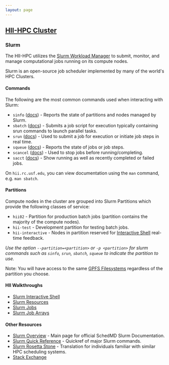 ```yaml
---
layout: page
---
```


## [HII-HPC Cluster](../hii-hpc.html)

### Slurm

The HII-HPC utilizes the [Slurm Workload Manager](https://en.wikipedia.org/wiki/Slurm_Workload_Manager) to submit, monitor, and manage computational
jobs running on its compute nodes.

Slurm is an open-source job scheduler implemented by many of the world's HPC Clusters.

#### Commands

The following are the most common commands used when interacting with Slurm:

- `sinfo` ([docs](http://slurm.schedmd.com/sinfo.html)) -
   Reports the state of partitions and nodes managed by Slurm.
- `sbatch` ([docs](http://slurm.schedmd.com/sbatch.html)) -
   Submits a job script for execution typically containing srun commands to launch parallel tasks.
- `srun`  ([docs](http://slurm.schedmd.com/srun.html)) -
   Used to submit a job for execution or initiate job steps in real time.
- `squeue` ([docs](http://slurm.schedmd.com/squeue.html)) -
   Reports the state of jobs or job steps.
- `scancel` ([docs](http://slurm.schedmd.com/scancel.html)) -
   Used to stop jobs before running/completing.
- `sacct` ([docs](http://slurm.schedmd.com/sacct.html)) -
   Show running as well as recently completed or failed jobs.

On `hii.rc.usf.edu`, you can view documentation using the `man` command, e.g. `man sbatch`.


#### Partitions

Compute nodes in the cluster are grouped into Slurm Partitions
which provide the following classes of service:

- `hii02` - Partition for production batch jobs (partition contains the majority of the compute nodes).
- `hii-test` - Development partition for testing batch jobs.
- `hii-interactive` - Nodes in partition reserved for [Interactive Shell](interactive.html)
  real-time feedback.

*Use the option `--partition=<partition>` or `-p <partition>` for slurm commands such as `sinfo`, `srun`, `sbatch`,
`squeue` to indicate the partition to use.*

Note: You will have access to the same [GPFS Filesystems](filesystems.html)
regardless of the partition you choose.

#### HII Walkthroughs

- [Slurm Interactive Shell](interactive.html)
- [Slurm Resources](sinfo.html)
- [Slurm Jobs](sbatch.html)
- [Slurm Job Arrays](slurm-arrays.html)

#### Other Resources

- [Slurm Overview](http://slurm.schedmd.com/slurm.html) - Main page for official SchedMD Slurm Documentation.
- [Slurm Quick Reference](http://slurm.schedmd.com/pdfs/summary.pdf) - Quickref of major Slurm commands.
- [Slurm Rosetta Stone](http://slurm.schedmd.com/rosetta.pdf) - Translation for individuals familiar with similar HPC scheduling systems.
- [Stack Exchange](http://stackoverflow.com/questions/tagged/slurm)

